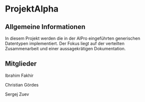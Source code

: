 # ProjektAlpha

## Allgemeine Informationen
In diesem Projekt werden die in der AlPro eingeführten generischen Datentypen implementiert. Der Fokus liegt auf der verteilten Zusammenarbeit und einer aussagekrätigen Dokumentation.

## Mitglieder
Ibrahim Fakhir

Christian Gördes

Sergej Zuev
